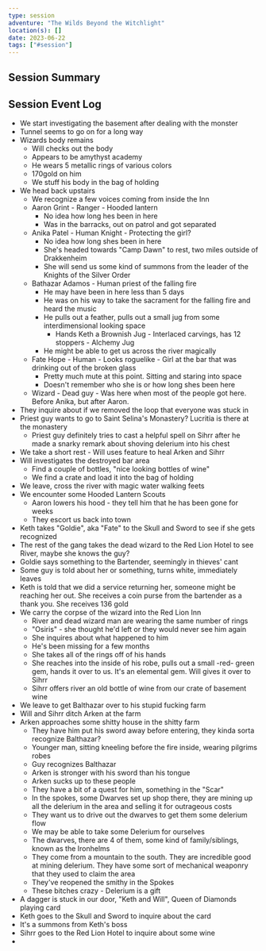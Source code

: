 ```yaml
---
type: session
adventure: "The Wilds Beyond the Witchlight"
location(s): []
date: 2023-06-22
tags: ["#session"]
---
```


## Session Summary

## Session Event Log

- We start investigating the basement after dealing with the monster
- Tunnel seems to go on for a long way
- Wizards body remains
	- Will checks out the body
	- Appears to be amythyst academy
	- He wears 5 metallic rings of various colors
	- 170gold on him
	- We stuff his body in the bag of holding
- We head back upstairs
	- We recognize a few voices coming from inside the Inn
	- Aaron Grint - Ranger - Hooded lantern
		- No idea how long hes been in here
		- Was in the barracks, out on patrol and got separated
	- Anika Patel - Human Knight - Protecting the girl?
		- No idea how long shes been in here
		- She's headed towards "Camp Dawn" to rest, two miles outside of Drakkenheim
		- She will send us some kind of summons from the leader of the Knights of the Silver Order
	- Bathazar Adamos - Human priest of the falling fire
		- He may have been in here less than 5 days
		- He was on his way to take the sacrament for the falling fire and heard the music
		- He pulls out a feather, pulls out a small jug from some interdimensional looking space
			- Hands Keth a Brownish Jug - Interlaced carvings, has 12 stoppers - Alchemy Jug
		- He might be able to get us across the river magically
	- Fate Hope - Human - Looks roguelike - Girl at the bar that was drinking out of the broken glass
		- Pretty much mute at this point. Sitting and staring into space
		- Doesn't remember who she is or how long shes been here
	- Wizard - Dead guy - Was here when most of the people got here. Before Anika, but after Aaron.
- They inquire about if we removed the loop that everyone was stuck in
- Priest guy wants to go to Saint Selina's Monastery? Lucritia is there at the monastery
	- Priest guy definitely tries to cast a helpful spell on Sihrr after he made a snarky remark about shoving delerium into his chest
- We take a short rest - Will uses feature to heal Arken and Sihrr
- Will investigates the destroyed bar area
	- Find a couple of bottles, "nice looking bottles of wine"
	- We find a crate and load it into the bag of holding
- We leave, cross the river with magic water walking feets
- We encounter some Hooded Lantern Scouts
	- Aaron lowers his hood - they tell him that he has been gone for weeks
	- They escort us back into town
- Keth takes "Goldie", aka "Fate" to the Skull and Sword to see if she gets recognized
- The rest of the gang takes the dead wizard to the Red Lion Hotel to see River, maybe she knows the guy?
- Goldie says something to the Bartender, seemingly in thieves' cant
- Some guy is told about her or something, turns white, immediately leaves
- Keth is told that we did a service returning her, someone might be reaching her out. She receives a coin purse from the bartender as a thank you. She receives 136 gold
- We carry the corpse of the wizard into the Red Lion Inn
	- River and dead wizard man are wearing the same number of rings
	- "Osiris" - she thought he'd left or they would never see him again
	- She inquires about what happened to him
	- He's been missing for a few months
	- She takes all of the rings off of his hands
	- She reaches into the inside of his robe, pulls out a small -red- green gem, hands it over to us. It's an elemental gem. Will gives it over to Sihrr
	- Sihrr offers river an old bottle of wine from our crate of basement wine
- We leave to get Balthazar over to his stupid fucking farm
- Will and Sihrr ditch Arken at the farm
- Arken approaches some shitty house in the shitty farm
	- They have him put his sword away before entering, they kinda sorta recognize Balthazar?
	- Younger man, sitting kneeling before the fire inside, wearing pilgrims robes
	- Guy recognizes Balthazar
	- Arken is stronger with his sword than his tongue
	- Arken sucks up to these people
	- They have a bit of a quest for him, something in the "Scar"
	- In the spokes, some Dwarves set up shop there, they are mining up all the delerium in the area and selling it for outrageous costs
	- They want us to drive out the dwarves to get them some delerium flow
	- We may be able to take some Delerium for ourselves
	- The dwarves, there are 4 of them, some kind of family/siblings, known as the Ironhelms
	- They come from a mountain to the south. They are incredible good at mining delerium. They have some sort of mechanical weaponry that they used to claim the area
	- They've reopened the smithy in the Spokes
	- These bitches crazy - Delerium is a gift
- A dagger is stuck in our door, "Keth and Will", Queen of Diamonds playing card
- Keth goes to the Skull and Sword to inquire about the card
- It's a summons from Keth's boss
- Sihrr goes to the Red Lion Hotel to inquire about some wine
- 